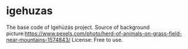 # igehuzas
The base code of Igehúzás project.
Source of background picture:https://www.pexels.com/photo/herd-of-animals-on-grass-field-near-mountains-1574843/ License: Free to use.

